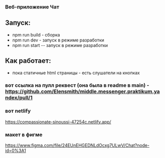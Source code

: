 ### Веб-приложение Чат

## Запуск:

- npm run build - сборка
- npm run dev -  запуск в режиме разработки
- npm run start -- запуск в режиме разработки

## Как работает:

- пока статичные html страницы - есть слушатели на кнопках

###  вот ссылка на пулл реквест (она была в readme в main) - https://github.com/Elensmith/middle.messenger.praktikum.yandex/pull/1

### вот netlify
https://compassionate-sinoussi-47254c.netlify.app/

### макет в фигме
https://www.figma.com/file/24EUnEHGEDNLdOcxg7ULwV/Chat?node-id=0%3A1
